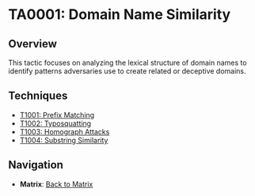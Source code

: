# TA0001: Domain Name Similarity

## Overview
This tactic focuses on analyzing the lexical structure of domain names to identify patterns adversaries use to create related or deceptive domains.

## Techniques
- [T1001: Prefix Matching](../../techniques/T1001.md)
- [T1002: Typosquatting](../../techniques/T1002.md)
- [T1003: Homograph Attacks](../../techniques/T1003.md)
- [T1004: Substring Similarity](../../techniques/T1004.md)

## Navigation
- **Matrix**: [Back to Matrix](../../matrix.md)
